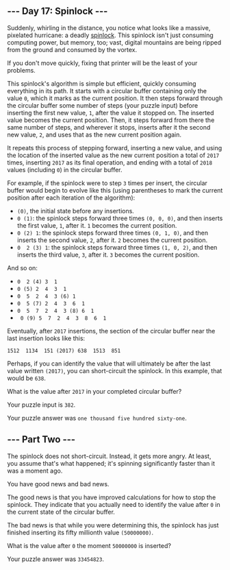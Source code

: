 ## --- Day 17: Spinlock ---

Suddenly, whirling in the distance, you notice what looks like a massive, pixelated hurricane: a deadly [spinlock](https://en.wikipedia.org/wiki/Spinlock). This spinlock isn't just consuming computing power, but memory, too; vast, digital mountains are being ripped from the ground and consumed by the vortex.

If you don't move quickly, fixing that printer will be the least of your problems.

This spinlock's algorithm is simple but efficient, quickly consuming everything in its path. It starts with a circular buffer containing only the value ```0```, which it marks as the current position. It then steps forward through the circular buffer some number of steps (your puzzle input) before inserting the first new value, ```1```, after the value it stopped on. The inserted value becomes the current position. Then, it steps forward from there the same number of steps, and wherever it stops, inserts after it the second new value, ```2```, and uses that as the new current position again.

It repeats this process of stepping forward, inserting a new value, and using the location of the inserted value as the new current position a total of ```2017``` times, inserting ```2017``` as its final operation, and ending with a total of ```2018``` values (including ```0```) in the circular buffer.

For example, if the spinlock were to step ```3``` times per insert, the circular buffer would begin to evolve like this (using parentheses to mark the current position after each iteration of the algorithm):

- ```(0)```, the initial state before any insertions.
- ```0 (1)```: the spinlock steps forward three times ```(0, 0, 0)```, and then inserts the first value, ```1```, after it. ```1``` becomes the current position.
- ```0 (2) 1```: the spinlock steps forward three times ```(0, 1, 0)```, and then inserts the second value, ```2```, after it. ```2``` becomes the current position.
- ```0  2 (3) 1```: the spinlock steps forward three times ```(1, 0, 2)```, and then inserts the third value, ```3```, after it. ```3``` becomes the current position.

And so on:

- ```0  2 (4) 3  1```
- ```0 (5) 2  4  3  1```
- ```0  5  2  4  3 (6) 1```
- ```0  5 (7) 2  4  3  6  1```
- ```0  5  7  2  4  3 (8) 6  1```
- ``` 0 (9) 5  7  2  4  3  8  6  1```

Eventually, after ```2017``` insertions, the section of the circular buffer near the last insertion looks like this:

```1512  1134  151 (2017) 638  1513  851```

Perhaps, if you can identify the value that will ultimately be after the last value written ```(2017)```, you can short-circuit the spinlock. In this example, that would be ```638```.

What is the value after ```2017``` in your completed circular buffer?

Your puzzle input is ```382```.

Your puzzle answer was ```one thousand five hundred sixty-one```.

## --- Part Two ---

The spinlock does not short-circuit. Instead, it gets more angry. At least, you assume that's what happened; it's spinning significantly faster than it was a moment ago.

You have good news and bad news.

The good news is that you have improved calculations for how to stop the spinlock. They indicate that you actually need to identify the value after ```0``` in the current state of the circular buffer.

The bad news is that while you were determining this, the spinlock has just finished inserting its fifty millionth value ```(50000000)```.

What is the value after ```0``` the moment ```50000000``` is inserted?

Your puzzle answer was ```33454823```.